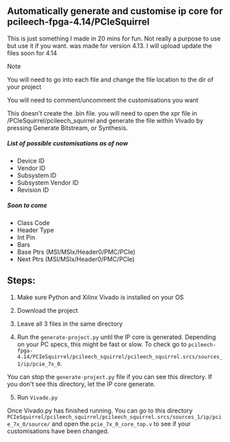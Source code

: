 ## Automatically generate and customise ip core for pcileech-fpga-4.14/PCIeSquirrel

This is just something I made in 20 mins for fun. Not really a purpose to use but use it if you want. was made for version 4.13. I will upload update the files soon for 4.14

> [!NOTE]
> You will need to go into each file and change the file location to the dir of your project
>
> You will need to comment/uncomment the customisations you want
> 
> This doesn't create the .bin file. you will need to open the xpr file in /PCIeSquirrel/pcileech_squirrel and generate the file within Vivado by pressing Generate Bitstream, or Synthesis.

##### List of possible customisations as of now
- Device ID
- Vendor ID
- Subsystem ID
- Subsystem Vendor ID
- Revision ID

##### Soon to come
- Class Code
- Header Type
- Int Pin
- Bars
- Base Ptrs (MSI/MSIx/Header0/PMC/PCIe)
- Next Ptrs (MSI/MSIx/Header0/PMC/PCIe)

## Steps:
1. Make sure Python and Xilinx Vivado is installed on your OS
   
2. Download the project
   
3. Leave all 3 files in the same directory
   
4. Run the `generate-project.py` until the IP core is generated. Depending on your PC specs, this might be fast or slow. To check go to `pcileech-fpga-4.14/PCIeSquirrel/pcileech_squirrel/pcileech_squirrel.srcs/sources_1/ip/pcie_7x_0`.

You can stop the `generate-project.py` file if you can see this directory. If you don't see this directory, let the IP core generate.

5. Run `Vivado.py`

Once Vivado.py has finished running. You can go to this directory `PCIeSquirrel/pcileech_squirrel/pcileech_squirrel.srcs/sources_1/ip/pcie_7x_0/source/` and open the `pcie_7x_0_core_top.v` to see if your customisations have been changed. 



